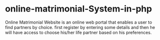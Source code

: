 # online-matrimonial-System-in-php

Online Matrimonial Website is an online web portal that enables a user to find partners by choice.
first register by entering some details and 
then he will have access to choose his/her life 
partner based on his preferences.


